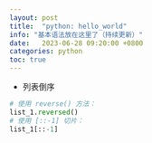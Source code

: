 ```yaml
---
layout: post
title:  "python: hello_world"
info: "基本语法放在这里了（持续更新）"
date:   2023-06-28 09:20:00 +0800
categories: python
toc: true
---
```



- 列表倒序

```py
# 使用 reverse() 方法：
list_1.reversed()
# 使用 [::-1] 切片：
list_1[::-1]
```